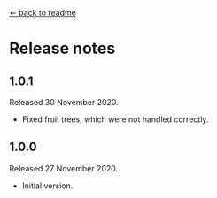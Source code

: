 [← back to readme](README.md)

# Release notes
## 1.0.1
Released 30 November 2020.

* Fixed fruit trees, which were not handled correctly.

## 1.0.0
Released 27 November 2020.

* Initial version.

